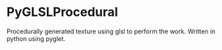 # PyGLSLProcedural
Procedurally generated texture using glsl to perform the work. Written in python using pyglet.
